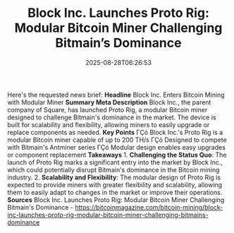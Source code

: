 ﻿---
title: "Block Inc. Launches Proto Rig: Modular Bitcoin Miner Challenging Bitmain’s Dominance"
date: "2025-08-28T06:26:53"
category: "Markets"
summary: ""
slug: "block inc launches proto rig modular bitcoin miner challengi"
source_urls:
  - "https://bitcoinmagazine.com/bitcoin-mining/block-inc-launches-proto-rig-modular-bitcoin-miner-challenging-bitmains-dominance"
seo:
  title: "Block Inc. Launches Proto Rig: Modular Bitcoin Miner Challenging Bitmain’s Dominance | Hash n Hedge"
  description: ""
  keywords: ["news", "markets", "brief"]
---
Here's the requested news brief:  **Headline** Block Inc. Enters Bitcoin Mining with Modular Miner  **Summary Meta Description** Block Inc., the parent company of Square, has launched Proto Rig, a modular Bitcoin miner designed to challenge Bitmain's dominance in the market. The device is built for scalability and flexibility, allowing miners to easily upgrade or replace components as needed.  **Key Points**  ΓÇó Block Inc.'s Proto Rig is a modular Bitcoin miner capable of up to 200 TH/s ΓÇó Designed to compete with Bitmain's Antminer series ΓÇó Modular design enables easy upgrades or component replacement  **Takeaways**  1. **Challenging the Status Quo**: The launch of Proto Rig marks a significant entry into the market by Block Inc., which could potentially disrupt Bitmain's dominance in the Bitcoin mining industry. 2. **Scalability and Flexibility**: The modular design of Proto Rig is expected to provide miners with greater flexibility and scalability, allowing them to easily adapt to changes in the market or improve their operations.  **Sources** Block Inc. Launches Proto Rig: Modular Bitcoin Miner Challenging Bitmain's Dominance - https://bitcoinmagazine.com/bitcoin-mining/block-inc-launches-proto-rig-modular-bitcoin-miner-challenging-bitmains-dominance 
